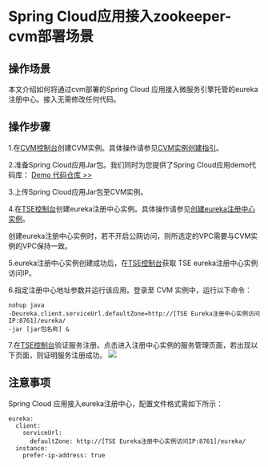 # Spring Cloud应用接入zookeeper-cvm部署场景
## 操作场景
本文介绍如何将通过cvm部署的Spring Cloud 应用接入微服务引擎托管的eureka注册中心。接入无需修改任何代码。
## 操作步骤

1.在[CVM控制台](https://console.cloud.tencent.com/cvm)创建CVM实例。具体操作请参见[CVM实例创建指引](https://cloud.tencent.com/document/product/213/44264)。

2.准备Spring Cloud应用Jar包。我们同时为您提供了Spring Cloud应用demo代码库：
[Demo 代码仓库 >>](https://github.com/tencentyun/tse-simple-demo)

3.上传Spring Cloud应用Jar包至CVM实例。

4.在[TSE控制台](https://console.cloud.tencent.com/tse)创建eureka注册中心实例。具体操作请参见[创建eureka注册中心实例](https://cloud.tencent.com/document/product/1364/58408)。

<dx-alert infotype="explain" title="">
创建eureka注册中心实例时，若不开启公网访问，则所选定的VPC需要与CVM实例的VPC保持一致。
</dx-alert>

5.eureka注册中心实例创建成功后，在[TSE控制台](https://console.cloud.tencent.com/tse)获取 TSE eureka注册中心实例访问IP。

6.指定注册中心地址参数并运行该应用。登录至 CVM 实例中，运行以下命令：

```
nohup java 
-Deureka.client.serviceUrl.defaultZone=http://[TSE Eureka注册中心实例访问IP:8761]/eureka/ 
-jar [jar包名称] &
```

7.在[TSE控制台](https://console.cloud.tencent.com/tse)验证服务注册。点击进入注册中心实例的服务管理页面，若出现以下页面，则证明服务注册成功。
![](https://main.qcloudimg.com/raw/2f9befc1fee7efbbcd30542cbf3728fb.png)

## 注意事项
Spring Cloud 应用接入eureka注册中心，配置文件格式需如下所示：

```
eureka:
  client:
    serviceUrl:
      defaultZone: http://[TSE Eureka注册中心实例访问IP:8761]/eureka/
  instance:
    prefer-ip-address: true
```



